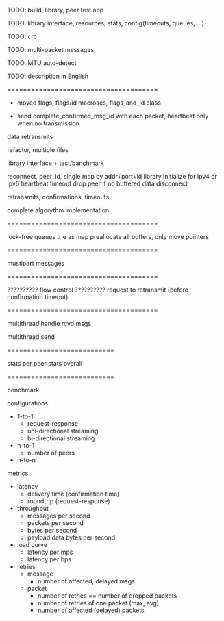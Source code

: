 

TODO: build, library, peer test app

TODO: library interface, resources, stats, config(timeouts, queues, ...)

TODO: crc

TODO: multi-packet messages

TODO: MTU auto-detect

TODO: description in English


======================================


+ moved flags, flags/id macroses, flags_and_id class


+ send complete_confirmed_msg_id with each packet, heartbeat only when no transmission



data retransmits


refactor, multiple files

library interface + test/banchmark


reconnect, peer_id, single map by addr+port+id
library initialize for ipv4 or ipv6
heartbeat timeout drop peer if no buffered data
disconnect


retransmits, confirmations, timeouts

complete algorythm implementation

======================================

lock-free queues
trie as map
preallocate all buffers, only move pointers

======================================


mustipart messages


======================================

?????????? flow control
?????????? request to retransmit (before confirmation timeout)

======================================

multithread handle rcvd msgs

multithread send


===========================

stats per peer
stats overall

===========================

benchmark

configurations:
- 1-to-1
  - request-response
  - uni-directional streaming
  - bi-directional streaming
- n-to-1
  - number of peers
- n-to-n



metrics:
- latency
  - delivery time (confirmation time)
  - roundtrip (request-response)
- throughput
  - messages per second
  - packets per second
  - bytes per second
  - payload data bytes per second
- load curve
  - latency per mps
  - latency per bps
- retries
  - message
    - number of affected, delayed msgs
  - packet
    - number of retries == number of dropped packets
    - number of retries of one packet (max, avg)
    - number of affected (delayed) packets







